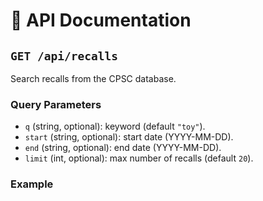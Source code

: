 # 📡 API Documentation

## `GET /api/recalls`
Search recalls from the CPSC database.

### Query Parameters
- `q` (string, optional): keyword (default `"toy"`).
- `start` (string, optional): start date (YYYY-MM-DD).
- `end` (string, optional): end date (YYYY-MM-DD).
- `limit` (int, optional): max number of recalls (default `20`).

### Example
